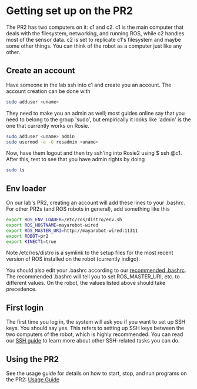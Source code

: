 # Getting set up on the PR2

The PR2 has two computers on it: c1 and c2. c1 is the main computer that deals with the filesystem, networking, and running ROS, while c2 handles most of the sensor data. c2 is set to replicate c1's filesystem and maybe some other things. You can think of the robot as a computer just like any other.

## Create an account

Have someone in the lab ssh into c1 and create you an account. The account creation can be done with
```bash
sudo adduser <uname>
```

They need to make you an admin as well; most guides online say that you need to belong to the group 'sudo', but empirically it looks like 'admin' is the one that currently works on Rosie.
```bash
sudo adduser <uname> admin
sudo usermod -a -G rosadmin <uname>
```

Now, have them logout and then try ssh'ing into Rosie2 using $ ssh <uname>@c1. After this, test to see that you have admin rights by doing
```bash
sudo ls
```

## Env loader
On our lab's PR2, creating an account will add these lines to your .bashrc.
For other PR2s (and ROS robots in general), add something like this
```bash
export ROS_ENV_LOADER=/etc/ros/distro/env.sh
export ROS_HOSTNAME=mayarobot-wired
export ROS_MASTER_URI=http://mayarobot-wired:11311
export ROBOT=pr2
export KINECT1=true
```

Note /etc/ros/distro is a symlink to the setup files for the most recent version of ROS installed on the robot (currently indigo).

You should also edit your .bashrc according to our [recommended .bashrc](recommended_bashrc.md).
The recommended .bashrc will tell you to set ROS_MASTER_URI, etc. to different values.
On the robot, the values listed above should take precedence.

## First login
The first time you log in, the system will ask you if you want to set up SSH keys.
You should say yes.
This refers to setting up SSH keys between the two computers of the robot, which is highly recommended.
You can read our [SSH guide](ssh.md) to learn more about other SSH-related tasks you can do.

## Using the PR2
See the usage guide for details on how to start, stop, and run programs on the PR2: [Usage Guide](https://github.com/hcrlab/wiki/blob/master/pr2/usage_guide.md)
